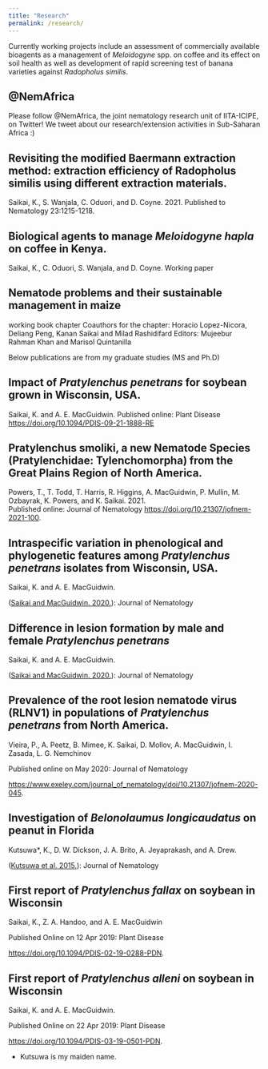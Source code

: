```yaml
---
title: "Research"
permalink: /research/
---
```


Currently working projects include an assessment of commercially available bioagents as a management of *Meloidogyne* spp. on coffee and its effect on soil health as well as development of rapid screening test of banana varieties against *Radopholus similis*.



## @NemAfrica

Please follow @NemAfrica, the joint nematology research unit of IITA-ICIPE, on Twitter!
We tweet about our research/extension activities in Sub-Saharan Africa :)

## Revisiting the modified Baermann extraction method: extraction efficiency of Radopholus similis using different extraction materials. 
Saikai, K., S. Wanjala, C. Oduori, and D. Coyne. 2021. 
Published to Nematology 23:1215-1218.

## Biological agents to manage *Meloidogyne hapla* on coffee in Kenya.
Saikai, K., C. Oduori, S. Wanjala, and D. Coyne.
Working paper

## Nematode problems and their sustainable management in maize
working book chapter
Coauthors for the chapter: Horacio Lopez-Nicora, Deliang Peng, Kanan Saikai and Milad Rashidifard
Editors: Mujeebur Rahman Khan and Marisol Quintanilla



Below publications are from my graduate studies (MS and Ph.D)

## Impact of *Pratylenchus penetrans* for soybean grown in Wisconsin, USA.
Saikai, K. and A. E. MacGuidwin.
Published online: Plant Disease https://doi.org/10.1094/PDIS-09-21-1888-RE


## Pratylenchus smoliki, a new Nematode Species (Pratylenchidae: Tylenchomorpha) from the Great Plains Region of North America.
Powers, T., T. Todd, T. Harris, R. Higgins, A. MacGuidwin, P. Mullin, M. Ozbayrak, K. Powers, and K. Saikai. 2021.  
Published online: Journal of Nematology https://doi.org/10.21307/jofnem-2021-100.


## Intraspecific variation in phenological and phylogenetic features among *Pratylenchus penetrans* isolates from Wisconsin, USA.
Saikai, K. and A. E. MacGuidwin.

([Saikai and MacGuidwin. 2020.](../files/SaikaiandMacGuidwin_2020_IntraspecificVariation.pdf)): Journal of Nematology


## Difference in lesion formation by male and female *Pratylenchus penetrans*
Saikai, K. and A. E. MacGuidwin.

([Saikai and MacGuidwin. 2020.](../files/SaikaiandMacGuidwin_2020_lesionDifferenceByGender.pdf)): Journal of Nematology


## Prevalence of the root lesion nematode virus (RLNV1) in populations of *Pratylenchus penetrans* from North America.
Vieira, P., A. Peetz, B. Mimee, K. Saikai, D. Mollov, A. MacGuidwin, I. Zasada, L. G. Nemchinov

Published online on May 2020: Journal of Nematology

https://www.exeley.com/journal_of_nematology/doi/10.21307/jofnem-2020-045.

## Investigation of *Belonolaumus longicaudatus* on peanut in Florida
Kutsuwa*, K., D. W. Dickson, J. A. Brito, A. Jeyaprakash, and A. Drew.

([Kutsuwa et al. 2015.](../files/Kutsuwa_et_al_2015_BelonolaimusOnPeanut.pdf)): Journal of Nematology

## First report of *Pratylenchus fallax* on soybean in Wisconsin
Saikai, K., Z. A. Handoo, and A. E. MacGuidwin

Published Online on 12 Apr 2019: Plant Disease

https://doi.org/10.1094/PDIS-02-19-0288-PDN.


## First report of *Pratylenchus alleni* on soybean in Wisconsin
Saikai, K. and A. E. MacGuidwin.

Published Online on 22 Apr 2019: Plant Disease

https://doi.org/10.1094/PDIS-03-19-0501-PDN.


* Kutsuwa is my maiden name.

